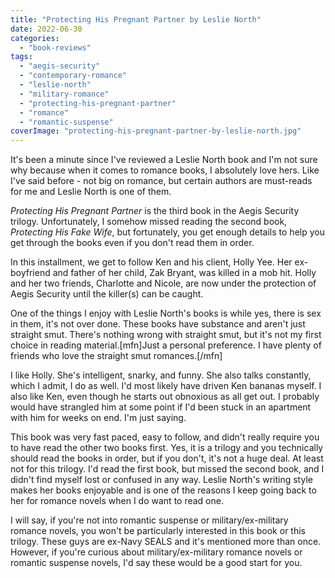 ```yaml
---
title: "Protecting His Pregnant Partner by Leslie North"
date: 2022-06-30
categories: 
  - "book-reviews"
tags: 
  - "aegis-security"
  - "contemporary-romance"
  - "leslie-north"
  - "military-romance"
  - "protecting-his-pregnant-partner"
  - "romance"
  - "romantic-suspense"
coverImage: "protecting-his-pregnant-partner-by-leslie-north.jpg"
---
```


It's been a minute since I've reviewed a Leslie North book and I'm not sure why because when it comes to romance books, I absolutely love hers. Like I've said before - not big on romance, but certain authors are must-reads for me and Leslie North is one of them.

_Protecting His Pregnant Partner_ is the third book in the Aegis Security trilogy. Unfortunately, I somehow missed reading the second book, _Protecting His Fake Wife_, but fortunately, you get enough details to help you get through the books even if you don't read them in order.

In this installment, we get to follow Ken and his client, Holly Yee. Her ex-boyfriend and father of her child, Zak Bryant, was killed in a mob hit. Holly and her two friends, Charlotte and Nicole, are now under the protection of Aegis Security until the killer(s) can be caught.

One of the things I enjoy with Leslie North's books is while yes, there is sex in them, it's not over done. These books have substance and aren't just straight smut. There's nothing wrong with straight smut, but it's not my first choice in reading material.\[mfn\]Just a personal preference. I have plenty of friends who love the straight smut romances.\[/mfn\]

I like Holly. She's intelligent, snarky, and funny. She also talks constantly, which I admit, I do as well. I'd most likely have driven Ken bananas myself. I also like Ken, even though he starts out obnoxious as all get out. I probably would have strangled him at some point if I'd been stuck in an apartment with him for weeks on end. I'm just saying.

This book was very fast paced, easy to follow, and didn't really require you to have read the other two books first. Yes, it is a trilogy and you technically should read the books in order, but if you don't, it's not a huge deal. At least not for this trilogy. I'd read the first book, but missed the second book, and I didn't find myself lost or confused in any way. Leslie North's writing style makes her books enjoyable and is one of the reasons I keep going back to her for romance novels when I do want to read one.

I will say, if you're not into romantic suspense or military/ex-military romance novels, you won't be particularly interested in this book or this trilogy. These guys are ex-Navy SEALS and it's mentioned more than once. However, if you're curious about military/ex-military romance novels or romantic suspense novels, I'd say these would be a good start for you.
